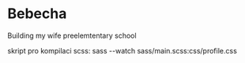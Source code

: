 # Bebecha
Building my wife preelemtentary school

skript pro kompilaci scss: 
sass --watch sass/main.scss:css/profile.css